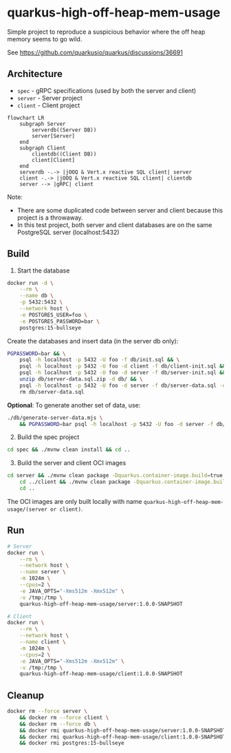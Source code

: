 # quarkus-high-off-heap-mem-usage

Simple project to reproduce a suspicious behavior where the off heap memory seems to go wild.

See https://github.com/quarkusio/quarkus/discussions/36691

## Architecture

- `spec` - gRPC specifications (used by both the server and client)
- `server` - Server project
- `client` - Client project

```mermaid
flowchart LR
    subgraph Server
        serverdb((Server DB))
        server[Server]
    end
    subgraph Client
        clientdb((Client DB))
        client[Client]
    end
    serverdb -.-> |jOOQ & Vert.x reactive SQL client| server
    client -.-> |jOOQ & Vert.x reactive SQL client| clientdb
    server --> |gRPC| client
```

Note:
- There are some duplicated code between server and client because this project is a throwaway.
- In this test project, both server and client databases are on the same PostgreSQL server (localhost:5432)

## Build

1. Start the database

```sh
docker run -d \
    --rm \
    --name db \
    -p 5432:5432 \
    --network host \
    -e POSTGRES_USER=foo \
    -e POSTGRES_PASSWORD=bar \
    postgres:15-bullseye
```

Create the databases and insert data (in the server db only):

```sh
PGPASSWORD=bar && \
    psql -h localhost -p 5432 -U foo -f db/init.sql && \
    psql -h localhost -p 5432 -U foo -d client -f db/client-init.sql && \
    psql -h localhost -p 5432 -U foo -d server -f db/server-init.sql && \
    unzip db/server-data.sql.zip -d db/ && \
    psql -h localhost -p 5432 -U foo -d server -f db/server-data.sql -q -1 \
    rm db/server-data.sql
```

**Optional**: To generate another set of data, use:

```sh
./db/generate-server-data.mjs \
    && PGPASSWORD=bar psql -h localhost -p 5432 -U foo -d server -f db/server-data.sql -q -1
```

2. Build the spec project

```sh
cd spec && ./mvnw clean install && cd ..
```

3. Build the server and client OCI images

```sh
cd server && ./mvnw clean package -Dquarkus.container-image.build=true && \
    cd ../client && ./mvnw clean package -Dquarkus.container-image.build=true && \
    cd ..
```

The OCI images are only built locally with name `quarkus-high-off-heap-mem-usage/(server or client)`.

## Run

```sh
# Server
docker run \
    --rm \
    --network host \
    --name server \
    -m 1024m \
    --cpus=2 \
    -e JAVA_OPTS="-Xms512m -Xmx512m" \
    -v /tmp:/tmp \
    quarkus-high-off-heap-mem-usage/server:1.0.0-SNAPSHOT
```

```sh
# Client
docker run \
    --rm \
    --network host \
    --name client \
    -m 1024m \
    --cpus=2 \
    -e JAVA_OPTS="-Xms512m -Xmx512m" \
    -v /tmp:/tmp \
    quarkus-high-off-heap-mem-usage/client:1.0.0-SNAPSHOT
```

## Cleanup

```sh
docker rm --force server \
    && docker rm --force client \
    && docker rm --force db \
    && docker rmi quarkus-high-off-heap-mem-usage/server:1.0.0-SNAPSHOT -f \
    && docker rmi quarkus-high-off-heap-mem-usage/client:1.0.0-SNAPSHOT -f \
    && docker rmi postgres:15-bullseye
```
